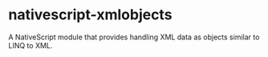 # nativescript-xmlobjects
A NativeScript module that provides handling XML data as objects similar to LINQ to XML.
